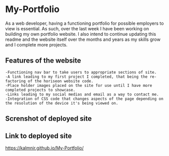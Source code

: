 # My-Portfolio
As a web developer, having a functioning portfolio for possible employers to view is essential.  As such, over the last week I have been working on building my own portfolio website.  I also intend to continue updating this readme and the website itself over the months and years as my skills grow and I complete more projects.


## Features of the website

```
-Functioning nav bar to take users to appropriate sections of site.
-A link leading to my first project I completed, that being the re-factoring of the horiseon website code.
-Place holder images placed on the site for use until I have more completed projects to showcase.
-Links leading to my social medias and email as a way to contact me.
-Integration of CSS code that changes aspects of the page depending on the resolution of the device it's being viewed on.

```

## Screnshot of deployed site


## Link to deployed site
https://kalmnir.github.io/My-Portfolio/

